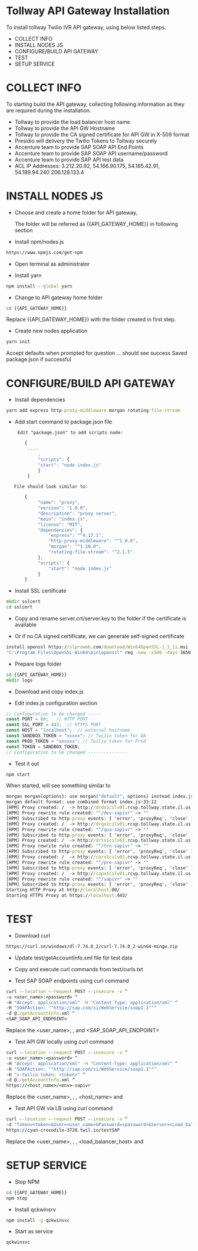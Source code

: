 # Tollway API Gateway Installation
To install tollway Twilio IVR API gateway, using below listed steps.
* COLLECT INFO  
* INSTALL NODES JS
* CONFIGURE/BUILD API GATEWAY
* TEST
* SETUP SERVICE


# COLLECT INFO
To starting build the API gateway, collecting following information as they are required during the installation.
* Tollway to provide the load balancer host name
* Tollway to provide the API GW Hostname
* Tollway to provide the CA signed certificate for API GW in X-509 format
* Presidio will delivery the Twilio Tokens to Tollway securely
* Accenture team to provide SAP SOAP API End Points
* Accenture team to provide SAP SOAP API username/password
* Accenture team to provide SAP API test data
* ACL IP Addresses:  3.212.20.92, 54.166.90.175, 54.185.42.91, 54.189.94.240 206.128.133.4


# INSTALL NODES JS
*	Choose and create a home folder for API gateway, 
    
    The folder will be referred as {{API_GATEWAY_HOME}} in following section
 

*	Install npm/nodes.js 
```html   
https://www.npmjs.com/get-npm
```

* Open terminal as administrator

* Install yarn 
```bat
npm install --global yarn
```

* Change to API gateway home folder
```bat	
cd {{API_GATEWAY_HOME}} 
```
Replace {{API_GATEWAY_HOME}} with the folder created in first step.

* Create new nodes application 
```bat	
yarn init
```
Accept defaults when prompted for question …
should see success Saved package.json if successful


# CONFIGURE/BUILD API GATEWAY

* Install dependencies
```bat	
yarn add express http-proxy-middleware morgan rotating-file-stream
```
* Add start command to package.json file

       Edit "package.json" to add scripts node:
```js	
       {
        ....
            ,
            "scripts": {
            "start": "node index.js"
            }
        }

```
       File should look similar to:
```js	
       {
            "name": "proxy",
            "version": "1.0.0",
            "description": "proxy server",
            "main": "index.js",
            "license": "MIT",
            "dependencies": {
                "express": "^4.17.1",
                "http-proxy-middleware": "^1.0.6",
                "morgan": "^1.10.0",
                "rotating-file-stream": "^2.1.5"
            },
            "scripts": {
                "start": "node index.js"
            }
       }
```

* Install SSL certificate
```bat	
mkdir sslcert  
cd sslcert
```
* Copy and rename server.crt/server.key to the folder if the certificate is available

* Or if no CA signed certificate, we can generate self-signed certificate
```bat	
install openssl https://slproweb.com/download/Win64OpenSSL-1_1_1i.msi  
"C:\Program Files\OpenSSL-Win64\bin\openssl" req -new -x509 -days 3650 -nodes -out server.crt -keyout server.key
```

* Prepare logs folder
```bat	
cd {{API_GATEWAY_HOME}}  
mkdir logs
```

* Download and copy index.js 

* Edit index.js configuration section
```js	
// Configuration to be changed -----      
const PORT = 80;   // HTTP PORT
const SSL_PORT = 443;  // HTTPS PORT
const HOST = "localhost";  // external hostname
const SANDBOX_TOKEN = "xxxxx"; // Twilio token for QA
const PROD_TOKEN = "xxxxxx"; // Twilio token for Prod
const TOKEN = SANDBOX_TOKEN; 
// Configuration to be changed ---------------  
```

* Test it out
```js
npm start 
```
When started, will see something similar to
```bat
morgan morgan(options): use morgan("default", options) instead index.js:33:12
morgan default format: use combined format index.js:33:12
[HPM] Proxy created: /  -> http://drdx1cilv01.rcvp.tollway.state.il.us:50900/XISOAPAdapter/MessageServlet?senderParty=&senderService=BC_TWILIO&receiverParty=&receiverService=&interface=SI_ContactCenterIVRIn&interfaceNamespace=urn:ats:0700:IVR:ContactCenter
[HPM] Proxy rewrite rule created: "^/dev-sapivr" ~> ""
[HPM] Subscribed to http-proxy events: [ 'error', 'proxyReq', 'close' ]
[HPM] Proxy created: /  -> http://drqx1cilv01.rcvp.tollway.state.il.us:50900/XISOAPAdapter/MessageServlet?senderParty=&senderService=BC_TWILIO&receiverParty=&receiverService=&interface=SI_ContactCenterIVRIn&interfaceNamespace=urn:ats:0700:IVR:ContactCenter
[HPM] Proxy rewrite rule created: "^/qua-sapivr" ~> ""
[HPM] Subscribed to http-proxy events: [ 'error', 'proxyReq', 'close' ]
[HPM] Proxy created: /  -> http://drtx1cilv01.rcvp.tollway.state.il.us:50900/XISOAPAdapter/MessageServlet?senderParty=&senderService=BC_TWILIO&receiverParty=&receiverService=&interface=SI_ContactCenterIVRIn&interfaceNamespace=urn:ats:0700:IVR:ContactCenter
[HPM] Proxy rewrite rule created: "^/trn-sapivr" ~> ""
[HPM] Subscribed to http-proxy events: [ 'error', 'proxyReq', 'close' ]
[HPM] Proxy created: /  -> http://carx1cilv01.rcvp.tollway.state.il.us:50900/XISOAPAdapter/MessageServlet?senderParty=&senderService=BC_TWILIO&receiverParty=&receiverService=&interface=SI_ContactCenterIVRIn&interfaceNamespace=urn:ats:0700:IVR:ContactCenter
[HPM] Proxy rewrite rule created: "^/pre-sapivr" ~> ""
[HPM] Subscribed to http-proxy events: [ 'error', 'proxyReq', 'close' ]
[HPM] Proxy created: /  -> http://capx1cslv01.rcvp.tollway.state.il.us:50900/XISOAPAdapter/MessageServlet?senderParty=&senderService=BC_TWILIO&receiverParty=&receiverService=&interface=SI_ContactCenterIVRIn&interfaceNamespace=urn:ats:0700:IVR:ContactCenter
[HPM] Proxy rewrite rule created: "^/sapivr" ~> ""
[HPM] Subscribed to http-proxy events: [ 'error', 'proxyReq', 'close' ]
Starting HTTP Proxy at http://localhost:80/
Starting HTTPS Proxy at https://localhost:443/
```

# TEST

* Download curl
```html
https://curl.se/windows/dl-7.74.0_2/curl-7.74.0_2-win64-mingw.zip 
```

* Update test/getAccountInfo.xml file for test data

* Copy and execute curl commands from test/curls.txt

* Test SAP SOAP endpoints using curl command
```bat
curl --location --request POST --insecure -v ^
-u <user_name>:<password> ^
-H "Accept: application/xml" -H "Content-Type: application/xml" ^
-H "SOAPAction: ""http://sap.com/xi/WebService/soap1.1"""
-d @./getAccountInfo.xml ^
<SAP_SOAP_API_ENDPOINT>
```
Replace the <user_name>, <password>, <token> and <SAP_SOAP_API_ENDPOINT>

* Test API GW locally using curl command
```bat
curl --location --request POST --insecure -v ^
-u <user_name>:<password> ^
-H "Accept: application/xml" -H "Content-Type: application/xml" ^
-H "SOAPAction: ""http://sap.com/xi/WebService/soap1.1"""
-H "x-twilio-token: <token>" ^
-d @./getAccountInfo.xml ^
https://<host_name>/<env>-sapivr
```
Replace the <user_name>, <password>, <token>, <host_name> and <env>

* Test API GW via LB using curl command
```bat
curl --location --request POST --insecure -v ^
-d "Token=<token>&User=<user_name>&Password=<password>&Server=<Load_balancer_Host>/<env>-sapivr"  ^
https://cyan-crocodile-3728.twil.io/testSAP
```
Replace the <user_name>, <password>, <token>, <load_balancer_host> and <env>


# SETUP SERVICE
* Stop NPM
```bat
cd {{API_GATEWAY_HOME}}  
npm stop
```
* Install qckwinsrv
```bat
npm install -g qckwinsvc
```
* Start as service
```bat
qckwinsvc
```

